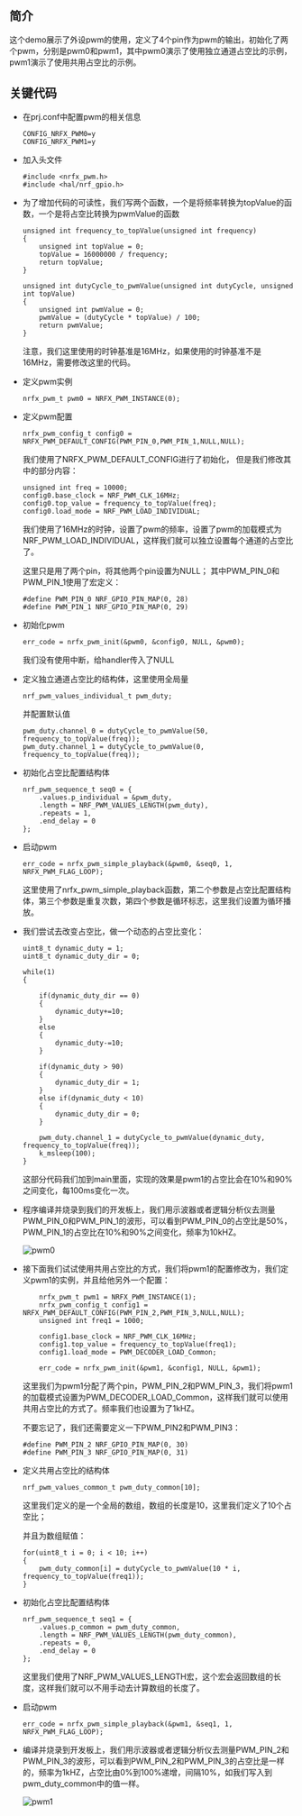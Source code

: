 ## 简介
这个demo展示了外设pwm的使用，定义了4个pin作为pwm的输出，初始化了两个pwm，分别是pwm0和pwm1，其中pwm0演示了使用独立通道占空比的示例，pwm1演示了使用共用占空比的示例。

## 关键代码
* 在prj.conf中配置pwm的相关信息
    ```
    CONFIG_NRFX_PWM0=y
    CONFIG_NRFX_PWM1=y
    ```
* 加入头文件
    ```
    #include <nrfx_pwm.h>
    #include <hal/nrf_gpio.h>
    ```
* 为了增加代码的可读性，我们写两个函数，一个是将频率转换为topValue的函数，一个是将占空比转换为pwmValue的函数
    ```
    unsigned int frequency_to_topValue(unsigned int frequency)
    {
        unsigned int topValue = 0;
        topValue = 16000000 / frequency;
        return topValue;
    }

    unsigned int dutyCycle_to_pwmValue(unsigned int dutyCycle, unsigned int topValue)
    {
        unsigned int pwmValue = 0;
        pwmValue = (dutyCycle * topValue) / 100;
        return pwmValue;
    }
    ```
    注意，我们这里使用的时钟基准是16MHz，如果使用的时钟基准不是16MHz，需要修改这里的代码。

* 定义pwm实例
  ```
  nrfx_pwm_t pwm0 = NRFX_PWM_INSTANCE(0);
  ```
* 定义pwm配置
  ```
  nrfx_pwm_config_t config0 = NRFX_PWM_DEFAULT_CONFIG(PWM_PIN_0,PWM_PIN_1,NULL,NULL);
  ```
  我们使用了NRFX_PWM_DEFAULT_CONFIG进行了初始化，
  但是我们修改其中的部分内容：
  ```
  unsigned int freq = 10000;
  config0.base_clock = NRF_PWM_CLK_16MHz;
  config0.top_value = frequency_to_topValue(freq);
  config0.load_mode = NRF_PWM_LOAD_INDIVIDUAL;
  ```
  我们使用了16MHz的时钟，设置了pwm的频率，设置了pwm的加载模式为NRF_PWM_LOAD_INDIVIDUAL，这样我们就可以独立设置每个通道的占空比了。

  
  这里只是用了两个pin，将其他两个pin设置为NULL；
  其中PWM_PIN_0和PWM_PIN_1使用了宏定义：
  ```
  #define PWM_PIN_0 NRF_GPIO_PIN_MAP(0, 28)
  #define PWM_PIN_1 NRF_GPIO_PIN_MAP(0, 29)
  ```
* 初始化pwm
  ```
  err_code = nrfx_pwm_init(&pwm0, &config0, NULL, &pwm0);
  ```
  我们没有使用中断，给handler传入了NULL
* 定义独立通道占空比的结构体，这里使用全局量
    ```
    nrf_pwm_values_individual_t pwm_duty;
    ```
    并配置默认值
    ```
    pwm_duty.channel_0 = dutyCycle_to_pwmValue(50, frequency_to_topValue(freq));
    pwm_duty.channel_1 = dutyCycle_to_pwmValue(0, frequency_to_topValue(freq));
    ```
* 初始化占空比配置结构体
    ```
    nrf_pwm_sequence_t seq0 = {
		.values.p_individual = &pwm_duty,
		.length = NRF_PWM_VALUES_LENGTH(pwm_duty),
		.repeats = 1,
		.end_delay = 0
	};

    ```
* 启动pwm
    ```
    err_code = nrfx_pwm_simple_playback(&pwm0, &seq0, 1, NRFX_PWM_FLAG_LOOP);
    ```
    这里使用了nrfx_pwm_simple_playback函数，第二个参数是占空比配置结构体，第三个参数是重复次数，第四个参数是循环标志，这里我们设置为循环播放。

* 我们尝试去改变占空比，做一个动态的占空比变化：
    ```
    uint8_t dynamic_duty = 1;
    uint8_t dynamic_duty_dir = 0;

    while(1)
    {
        
        if(dynamic_duty_dir == 0)
        {
            dynamic_duty+=10;
        }
        else
        {
            dynamic_duty-=10;
        }

        if(dynamic_duty > 90)
        {
            dynamic_duty_dir = 1;
        }
        else if(dynamic_duty < 10)
        {
            dynamic_duty_dir = 0;
        }
        
        pwm_duty.channel_1 = dutyCycle_to_pwmValue(dynamic_duty, frequency_to_topValue(freq));
        k_msleep(100);
    }

    ```
    这部分代码我们加到main里面，实现的效果是pwm1的占空比会在10%和90%之间变化，每100ms变化一次。
* 程序编译并烧录到我们的开发板上，我们用示波器或者逻辑分析仪去测量PWM_PIN_0和PWM_PIN_1的波形，可以看到PWM_PIN_0的占空比是50%，PWM_PIN_1的占空比在10%和90%之间变化，频率为10kHZ。


     ![pwm0](/gif/pwm0.gif)



* 接下面我们试试使用共用占空比的方式，我们将pwm1的配置修改为，我们定义pwm1的实例，并且给他另外一个配置：
    ```
        nrfx_pwm_t pwm1 = NRFX_PWM_INSTANCE(1);
        nrfx_pwm_config_t config1 = NRFX_PWM_DEFAULT_CONFIG(PWM_PIN_2,PWM_PIN_3,NULL,NULL);
        unsigned int freq1 = 1000;

        config1.base_clock = NRF_PWM_CLK_16MHz;
        config1.top_value = frequency_to_topValue(freq1);
        config1.load_mode = PWM_DECODER_LOAD_Common;

        err_code = nrfx_pwm_init(&pwm1, &config1, NULL, &pwm1);
    ```
    这里我们为pwm1分配了两个pin，PWM_PIN_2和PWM_PIN_3，我们将pwm1的加载模式设置为PWM_DECODER_LOAD_Common，这样我们就可以使用共用占空比的方式了。频率我们也设置为了1kHZ。
    
    不要忘记了，我们还需要定义一下PWM_PIN2和PWM_PIN3：
    ```
    #define PWM_PIN_2 NRF_GPIO_PIN_MAP(0, 30)
    #define PWM_PIN_3 NRF_GPIO_PIN_MAP(0, 31)
    ```
* 定义共用占空比的结构体
    ```
    nrf_pwm_values_common_t pwm_duty_common[10];
    ```
    这里我们定义的是一个全局的数组，数组的长度是10，这里我们定义了10个占空比；

    并且为数组赋值：
    ```
    for(uint8_t i = 0; i < 10; i++)
	{
		pwm_duty_common[i] = dutyCycle_to_pwmValue(10 * i, frequency_to_topValue(freq1));
	}
    ```
* 初始化占空比配置结构体
    ```
    nrf_pwm_sequence_t seq1 = {
        .values.p_common = pwm_duty_common,
        .length = NRF_PWM_VALUES_LENGTH(pwm_duty_common),
        .repeats = 0,
        .end_delay = 0
    };
    ```
    这里我们使用了NRF_PWM_VALUES_LENGTH宏，这个宏会返回数组的长度，这样我们就可以不用手动去计算数组的长度了。
* 启动pwm
    ```
    err_code = nrfx_pwm_simple_playback(&pwm1, &seq1, 1, NRFX_PWM_FLAG_LOOP);
    ```
* 编译并烧录到开发板上，我们用示波器或者逻辑分析仪去测量PWM_PIN_2和PWM_PIN_3的波形，可以看到PWM_PIN_2和PWM_PIN_3的占空比是一样的，频率为1kHZ，占空比由0%到100%递增，间隔10%，如我们写入到pwm_duty_common中的值一样。
  
   ![pwm1](/gif/pwm1.gif)



